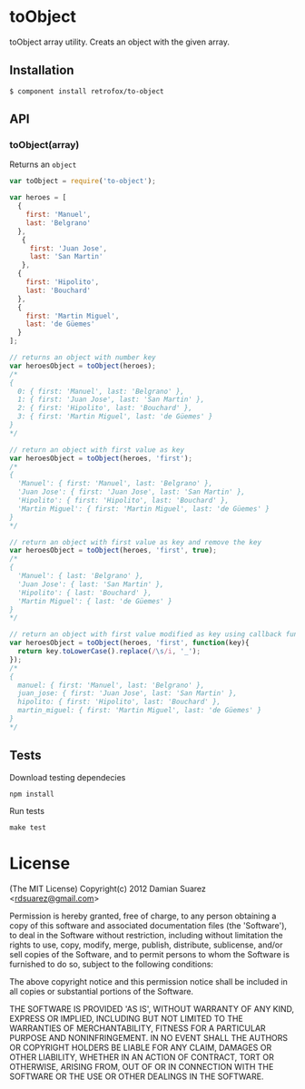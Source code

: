 
# toObject

  toObject array utility. Creats an object with the given array.

## Installation

    $ component install retrofox/to-object

## API

### toObject(array)

  Returns an `object`

```js
var toObject = require('to-object');

var heroes = [
  {
    first: 'Manuel',
    last: 'Belgrano'
  },
   {
     first: 'Juan Jose',
     last: 'San Martin'
   },
  {
    first: 'Hipolito',
    last: 'Bouchard'
  },
  {
    first: 'Martin Miguel',
    last: 'de Güemes'
  }
];

// returns an object with number key
var heroesObject = toObject(heroes);
/*
{
  0: { first: 'Manuel', last: 'Belgrano' },
  1: { first: 'Juan Jose', last: 'San Martin' },
  2: { first: 'Hipolito', last: 'Bouchard' },
  3: { first: 'Martin Miguel', last: 'de Güemes' }
}
*/

// return an object with first value as key
var heroesObject = toObject(heroes, 'first');
/*
{
  'Manuel': { first: 'Manuel', last: 'Belgrano' },
  'Juan Jose': { first: 'Juan Jose', last: 'San Martin' },
  'Hipolito': { first: 'Hipolito', last: 'Bouchard' },
  'Martin Miguel': { first: 'Martin Miguel', last: 'de Güemes' }
}
*/

// return an object with first value as key and remove the key
var heroesObject = toObject(heroes, 'first', true);
/*
{
  'Manuel': { last: 'Belgrano' },
  'Juan Jose': { last: 'San Martin' },
  'Hipolito': { last: 'Bouchard' },
  'Martin Miguel': { last: 'de Güemes' }
}
*/

// return an object with first value modified as key using callback function
var heroesObject = toObject(heroes, 'first', function(key){
  return key.toLowerCase().replace(/\s/i, '_');
});
/*
{
  manuel: { first: 'Manuel', last: 'Belgrano' },
  juan_jose: { first: 'Juan Jose', last: 'San Martin' },
  hipolito: { first: 'Hipolito', last: 'Bouchard' },
  martin_miguel: { first: 'Martin Miguel', last: 'de Güemes' }
}
*/
```

## Tests

Download testing dependecies

```
npm install
```

Run tests

```
make test
```

# License

(The MIT License)
Copyright(c) 2012 Damian Suarez &lt;rdsuarez@gmail.com&gt;

Permission is hereby granted, free of charge, to any person obtaining
a copy of this software and associated documentation files (the
'Software'), to deal in the Software without restriction, including
without limitation the rights to use, copy, modify, merge, publish,
distribute, sublicense, and/or sell copies of the Software, and to
permit persons to whom the Software is furnished to do so, subject to
the following conditions:

The above copyright notice and this permission notice shall be
included in all copies or substantial portions of the Software.

THE SOFTWARE IS PROVIDED 'AS IS', WITHOUT WARRANTY OF ANY KIND,
EXPRESS OR IMPLIED, INCLUDING BUT NOT LIMITED TO THE WARRANTIES OF
MERCHANTABILITY, FITNESS FOR A PARTICULAR PURPOSE AND NONINFRINGEMENT.
IN NO EVENT SHALL THE AUTHORS OR COPYRIGHT HOLDERS BE LIABLE FOR ANY
CLAIM, DAMAGES OR OTHER LIABILITY, WHETHER IN AN ACTION OF CONTRACT,
TORT OR OTHERWISE, ARISING FROM, OUT OF OR IN CONNECTION WITH THE
SOFTWARE OR THE USE OR OTHER DEALINGS IN THE SOFTWARE.
